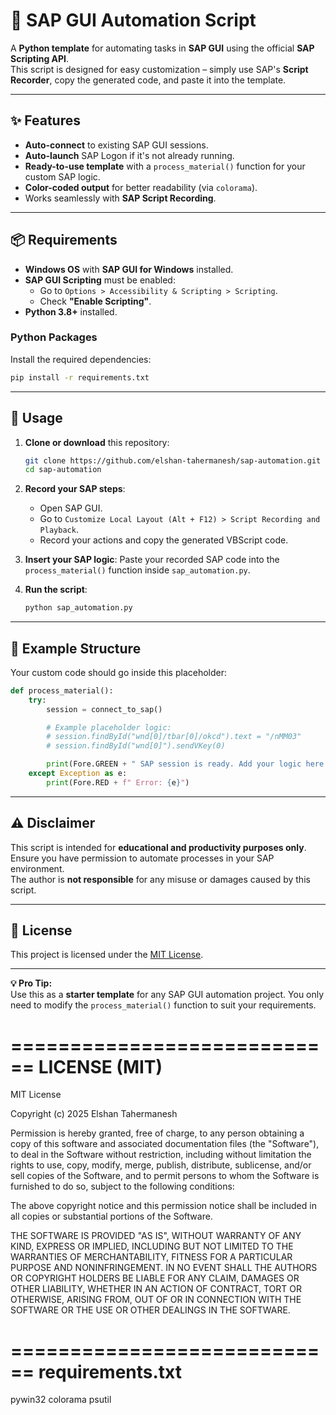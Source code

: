 # 🚀 SAP GUI Automation Script

A **Python template** for automating tasks in **SAP GUI** using the official **SAP Scripting API**.  
This script is designed for easy customization – simply use SAP's **Script Recorder**, copy the generated code, and paste it into the template.

---

## ✨ Features
- **Auto-connect** to existing SAP GUI sessions.
- **Auto-launch** SAP Logon if it's not already running.
- **Ready-to-use template** with a `process_material()` function for your custom SAP logic.
- **Color-coded output** for better readability (via `colorama`).
- Works seamlessly with **SAP Script Recording**.

---

## 📦 Requirements
- **Windows OS** with **SAP GUI for Windows** installed.
- **SAP GUI Scripting** must be enabled:
  - Go to `Options > Accessibility & Scripting > Scripting`.
  - Check **"Enable Scripting"**.
- **Python 3.8+** installed.

### Python Packages
Install the required dependencies:
```bash
pip install -r requirements.txt
```

---

## 🔧 Usage
1. **Clone or download** this repository:
   ```bash
   git clone https://github.com/elshan-tahermanesh/sap-automation.git
   cd sap-automation
   ```

2. **Record your SAP steps**:
   - Open SAP GUI.
   - Go to `Customize Local Layout (Alt + F12) > Script Recording and Playback`.
   - Record your actions and copy the generated VBScript code.

3. **Insert your SAP logic**:
   Paste your recorded SAP code into the `process_material()` function inside `sap_automation.py`.

4. **Run the script**:
   ```bash
   python sap_automation.py
   ```

---

## 📂 Example Structure
Your custom code should go inside this placeholder:
```python
def process_material():
    try:
        session = connect_to_sap()

        # Example placeholder logic:
        # session.findById("wnd[0]/tbar[0]/okcd").text = "/nMM03"
        # session.findById("wnd[0]").sendVKey(0)

        print(Fore.GREEN + " SAP session is ready. Add your logic here.")
    except Exception as e:
        print(Fore.RED + f" Error: {e}")
```

---

## ⚠️ Disclaimer
This script is intended for **educational and productivity purposes only**.  
Ensure you have permission to automate processes in your SAP environment.  
The author is **not responsible** for any misuse or damages caused by this script.

---

## 📜 License
This project is licensed under the [MIT License](LICENSE).

---

**💡 Pro Tip:**  
Use this as a **starter template** for any SAP GUI automation project. You only need to modify the `process_material()` function to suit your requirements.


============================
LICENSE (MIT)
============================
MIT License

Copyright (c) 2025 Elshan Tahermanesh

Permission is hereby granted, free of charge, to any person obtaining a copy
of this software and associated documentation files (the "Software"), to deal
in the Software without restriction, including without limitation the rights
to use, copy, modify, merge, publish, distribute, sublicense, and/or sell
copies of the Software, and to permit persons to whom the Software is
furnished to do so, subject to the following conditions:

The above copyright notice and this permission notice shall be included in all
copies or substantial portions of the Software.

THE SOFTWARE IS PROVIDED "AS IS", WITHOUT WARRANTY OF ANY KIND, EXPRESS OR
IMPLIED, INCLUDING BUT NOT LIMITED TO THE WARRANTIES OF MERCHANTABILITY,
FITNESS FOR A PARTICULAR PURPOSE AND NONINFRINGEMENT. IN NO EVENT SHALL THE
AUTHORS OR COPYRIGHT HOLDERS BE LIABLE FOR ANY CLAIM, DAMAGES OR OTHER
LIABILITY, WHETHER IN AN ACTION OF CONTRACT, TORT OR OTHERWISE, ARISING FROM,
OUT OF OR IN CONNECTION WITH THE SOFTWARE OR THE USE OR OTHER DEALINGS IN THE
SOFTWARE.


============================
requirements.txt
============================
pywin32
colorama
psutil
